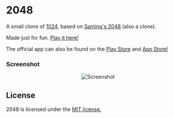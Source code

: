 # 2048
A small clone of [1024](https://play.google.com/store/apps/details?id=com.veewo.a1024), based on [Saming's 2048](http://saming.fr/p/2048/) (also a clone).

Made just for fun. [Play it here!](http://sukritgupta17.github.io/2048/)

The official app can also be found on the [Play Store](https://play.google.com/store/apps/details?id=com.gabrielecirulli.app2048) and [App Store!](https://itunes.apple.com/us/app/2048-by-gabriele-cirulli/id868076805)


### Screenshot

<p align="center">
  <img src="http://pictures.gabrielecirulli.com/2048-20140309-234100.png" alt="Screenshot"/>
</p>


## License
2048 is licensed under the [MIT license.](https://github.com/gabrielecirulli/2048/blob/master/LICENSE.txt)

